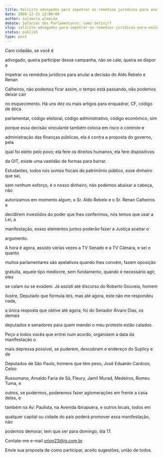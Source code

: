 ```yaml
---
title: Solicito advogados para impetrar os remédios jurídicos para anular a decisão de Aldo Rebelo e Renan Calheiros 
date: 2006-12-15 22:00:00
author: sulamita.almeida
debate: Salários dos Parlamentares: como definir?
slug: solicito-advogados-para-impetrar-os-remedios-juridicos-para-anular-a-decisao-de-aldo-rebelo-e-renan-calheiros
status: publish 
type: post
---
```


  

  

Caro cidadão, se você é  

advogado, queira participar dessa campanha, não se cale, queira se dispor a  

impetrar os remédios jurídicos para anular a decisão do Aldo Rebelo e Renan  

Calheiros, não podemos ficar assim, o tempo está passando, não podemos deixar cair  

no esquecimento. Há uns dez ou mais artigos para enquadrar, CF, código de ética  

parlamentar, código eleitoral, código administrativo, código econômico, sim  

porque essa decisão vinculante também coloca em risco o controle e  

administração das finanças públicas, ela é contra a proposta do governo, pela  

qual foi eleito pelo povo; ela fere os direitos humanos, ela fere dispositivos  

da OIT, existe uma vastidão de formas para barrar.  

Estudantes, todos nós somos fiscais do patrimônio público, esse dinheiro que sai,  

sem nenhum esforço, é o nosso dinheiro, não podemos abaixar a cabeça, não  

autorizamos em momento algum, o Sr. Aldo Rebelo e o Sr. Renan Calheiros a  

decidirem investidos do poder que lhes conferimos, nós temos que usar a Lei, a  

manifestação, esses elementos juntos poderão fazer a Justiça aceitar o  

argumento.  

A hora é agora, assisto várias vezes a TV Senado e a TV Câmara, e sei o quanto  

muitos parlamentares são apelativos quando lhes convém, fazem oposição  

gratuita, aquele tipo medíocre, sem fundamento, quando é necessário agir, eles  

se calam ou se evadem. Já assisti até discurso do Roberto Gouveia, homem  

ilustre, Deputado que formula leis, mas até agora, este não me respondeu nada,  

a única resposta que obtive até agora, foi do Senador Álvaro Dias, os demais  

deputados e senadores para quem mandei o meu protesto estão calados.  

Peço a todos vocês que entrei num acordo, organizem a data da manifestação o  

mais depressa possível, se puderem, descubram o endereço do Suplicy e de  

Deputados de São Paulo, homens que têm peso, José Eduardo Cardozo, Celso  

Russomano, Arnaldo Faria de Sá, Fleury, Jamil Murad, Medeiros, Romeu Tuma, e  

outros, se pudermos, poderemos fazer aglomerações em frente a casa deles, e  

também na Av: Paulista, na Avenida Ibirapuera, e outros locais, todos em  

qualquer capital ou cidade do país poderá promover essa manifestação, não  

podemos demorar, tem que ser para domingo, dia 17.  

Contate-me e-mail orion23@ig.com.br  

Envie sua proposta de como participar, aceito sugestões, união de todos.  

  

